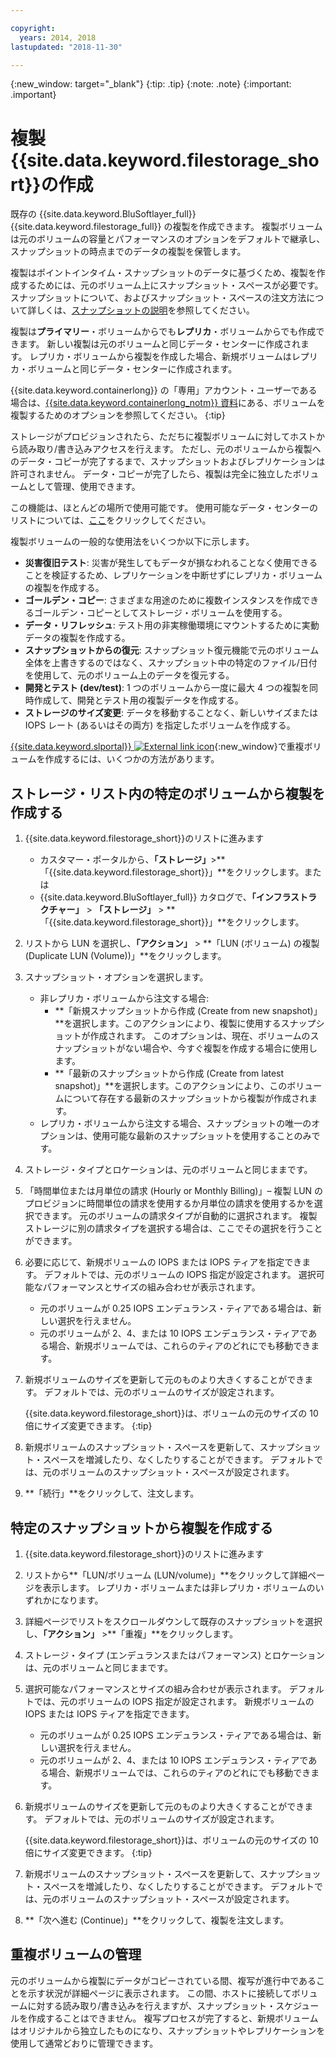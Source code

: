 ```yaml
---

copyright:
  years: 2014, 2018
lastupdated: "2018-11-30"

---
```

{:new_window: target="_blank"}
{:tip: .tip}
{:note: .note}
{:important: .important}

# 複製{{site.data.keyword.filestorage_short}}の作成

既存の {{site.data.keyword.BluSoftlayer_full}} {{site.data.keyword.filestorage_full}} の複製を作成できます。 複製ボリュームは元のボリュームの容量とパフォーマンスのオプションをデフォルトで継承し、スナップショットの時点までのデータの複製を保管します。   

複製はポイントインタイム・スナップショットのデータに基づくため、複製を作成するためには、元のボリューム上にスナップショット・スペースが必要です。 スナップショットについて、およびスナップショット・スペースの注文方法について詳しくは、[スナップショットの説明](snapshots.html)を参照してください。  

複製は**プライマリー**・ボリュームからでも**レプリカ**・ボリュームからでも作成できます。 新しい複製は元のボリュームと同じデータ・センターに作成されます。 レプリカ・ボリュームから複製を作成した場合、新規ボリュームはレプリカ・ボリュームと同じデータ・センターに作成されます。

{{site.data.keyword.containerlong}} の「専用」アカウント・ユーザーである場合は、[{{site.data.keyword.containerlong_notm}} 資料](/docs/containers/cs_storage_file.html#backup_restore)にある、ボリュームを複製するためのオプションを参照してください。
{:tip}

ストレージがプロビジョンされたら、ただちに複製ボリュームに対してホストから読み取り/書き込みアクセスを行えます。 ただし、元のボリュームから複製へのデータ・コピーが完了するまで、スナップショットおよびレプリケーションは許可されません。 データ・コピーが完了したら、複製は完全に独立したボリュームとして管理、使用できます。

この機能は、ほとんどの場所で使用可能です。 使用可能なデータ・センターのリストについては、[ここ](new-ibm-block-and-file-storage-location-and-features.html)をクリックしてください。

複製ボリュームの一般的な使用法をいくつか以下に示します。
- **災害復旧テスト**: 災害が発生してもデータが損なわれることなく使用できることを検証するため、レプリケーションを中断せずにレプリカ・ボリュームの複製を作成する。
- **ゴールデン・コピー**: さまざまな用途のために複数インスタンスを作成できるゴールデン・コピーとしてストレージ・ボリュームを使用する。
- **データ・リフレッシュ**: テスト用の非実稼働環境にマウントするために実動データの複製を作成する。
- **スナップショットからの復元**: スナップショット復元機能で元のボリューム全体を上書きするのではなく、スナップショット中の特定のファイル/日付を使用して、元のボリューム上のデータを復元する。
- **開発とテスト (dev/test)**: 1 つのボリュームから一度に最大 4 つの複製を同時作成して、開発とテスト用の複製データを作成する。
- **ストレージのサイズ変更**: データを移動することなく、新しいサイズまたは IOPS レート (あるいはその両方) を指定したボリュームを作成する。  

[{{site.data.keyword.slportal}} ![External link icon](../../icons/launch-glyph.svg "External link icon")](https://control.softlayer.com/){:new_window}で重複ボリュームを作成するには、いくつかの方法があります。


## ストレージ・リスト内の特定のボリュームから複製を作成する

1. {{site.data.keyword.filestorage_short}}のリストに進みます
    - カスタマー・ポータルから、**「ストレージ」**>**「{{site.data.keyword.filestorage_short}}」**をクリックします。または
    - {{site.data.keyword.BluSoftlayer_full}} カタログで、**「インフラストラクチャー」** > **「ストレージ」** > **「{{site.data.keyword.filestorage_short}}」**をクリックします。
2. リストから LUN を選択し、**「アクション」** > **「LUN (ボリューム) の複製 (Duplicate LUN (Volume))」**をクリックします。
3. スナップショット・オプションを選択します。
    - 非レプリカ・ボリュームから注文する場合:
      - **「新規スナップショットから作成 (Create from new snapshot)」**を選択します。このアクションにより、複製に使用するスナップショットが作成されます。 このオプションは、現在、ボリュームのスナップショットがない場合や、今すぐ複製を作成する場合に使用します。</br>
      - **「最新のスナップショットから作成 (Create from latest snapshot)」**を選択します。このアクションにより、このボリュームについて存在する最新のスナップショットから複製が作成されます。
    - レプリカ・ボリュームから注文する場合、スナップショットの唯一のオプションは、使用可能な最新のスナップショットを使用することのみです。
4. ストレージ・タイプとロケーションは、元のボリュームと同じままです。
5. 「時間単位または月単位の請求 (Hourly or Monthly Billing)」– 複製 LUN のプロビジョンに時間単位の請求を使用するか月単位の請求を使用するかを選択できます。 元のボリュームの請求タイプが自動的に選択されます。 複製ストレージに別の請求タイプを選択する場合は、ここでその選択を行うことができます。
5. 必要に応じて、新規ボリュームの IOPS または IOPS ティアを指定できます。 デフォルトでは、元のボリュームの IOPS 指定が設定されます。 選択可能なパフォーマンスとサイズの組み合わせが表示されます。
    - 元のボリュームが 0.25 IOPS エンデュランス・ティアである場合は、新しい選択を行えません。
    - 元のボリュームが 2、4、または 10 IOPS エンデュランス・ティアである場合、新規ボリュームでは、これらのティアのどれにでも移動できます。
6. 新規ボリュームのサイズを更新して元のものより大きくすることができます。 デフォルトでは、元のボリュームのサイズが設定されます。

   {{site.data.keyword.filestorage_short}}は、ボリュームの元のサイズの 10 倍にサイズ変更できます。
   {:tip}
7. 新規ボリュームのスナップショット・スペースを更新して、スナップショット・スペースを増減したり、なくしたりすることができます。 デフォルトでは、元のボリュームのスナップショット・スペースが設定されます。
8. **「続行」**をクリックして、注文します。


## 特定のスナップショットから複製を作成する

1. {{site.data.keyword.filestorage_short}}のリストに進みます
2. リストから**「LUN/ボリューム (LUN/volume)」**をクリックして詳細ページを表示します。 レプリカ・ボリュームまたは非レプリカ・ボリュームのいずれかになります。
3. 詳細ページでリストをスクロールダウンして既存のスナップショットを選択し、**「アクション」** >**「重複」**をクリックします。   
4. ストレージ・タイプ (エンデュランスまたはパフォーマンス) とロケーションは、元のボリュームと同じままです。
5. 選択可能なパフォーマンスとサイズの組み合わせが表示されます。 デフォルトでは、元のボリュームの IOPS 指定が設定されます。 新規ボリュームの IOPS または IOPS ティアを指定できます。
    - 元のボリュームが 0.25 IOPS エンデュランス・ティアである場合は、新しい選択を行えません。
    - 元のボリュームが 2、4、または 10 IOPS エンデュランス・ティアである場合、新規ボリュームでは、これらのティアのどれにでも移動できます。
6. 新規ボリュームのサイズを更新して元のものより大きくすることができます。 デフォルトでは、元のボリュームのサイズが設定されます。

   {{site.data.keyword.filestorage_short}}は、ボリュームの元のサイズの 10 倍にサイズ変更できます。
   {:tip}
7. 新規ボリュームのスナップショット・スペースを更新して、スナップショット・スペースを増減したり、なくしたりすることができます。 デフォルトでは、元のボリュームのスナップショット・スペースが設定されます。
8. **「次へ進む (Continue)」**をクリックして、複製を注文します。


## 重複ボリュームの管理

元のボリュームから複製にデータがコピーされている間、複写が進行中であることを示す状況が詳細ページに表示されます。 この間、ホストに接続してボリュームに対する読み取り/書き込みを行えますが、スナップショット・スケジュールを作成することはできません。 複写プロセスが完了すると、新規ボリュームはオリジナルから独立したものになり、スナップショットやレプリケーションを使用して通常どおりに管理できます。
